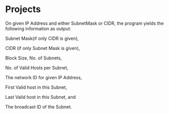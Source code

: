 # Projects

On given IP Address and either SubnetMask or CIDR, the program yields the following information as output:

Subnet Mask(if only CIDR is given),

CIDR (if only Subnet Mask is given), 

Block Size, No. of Subnets, 

No. of Valid Hosts per Subnet, 

The network ID for given IP Address, 

First Valid host in this Subnet, 

Last Valid host in this Subnet, and 

The broadcast ID of the Subnet.
